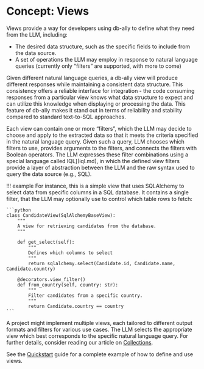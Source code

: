 # Concept: Views

Views provide a way for developers using db-ally to define what they need from the LLM, including:

* The desired data structure, such as the specific fields to include from the data source.
* A set of operations the LLM may employ in response to natural language queries (currently only “filters” are supported, with more to come)

Given different natural language queries, a db-ally view will produce different responses while maintaining a consistent data structure. This consistency offers a reliable interface for integration - the code consuming responses from a particular view knows what data structure to expect and can utilize this knowledge when displaying or processing the data. This feature of db-ally makes it stand out in terms of reliability and stability compared to standard text-to-SQL approaches.

Each view can contain one or more “filters”, which the LLM may decide to choose and apply to the extracted data so that it meets the criteria specified in the natural language query. Given such a query, LLM chooses which filters to use, provides arguments to the filters, and connects the filters with Boolean operators. The LLM expresses these filter combinations using a special language called IQL](iql.md), in which the defined view filters provide a layer of abstraction between the LLM and the raw syntax used to query the data source (e.g., SQL).

!!! example
    For instance, this is a simple view that uses SQLAlchemy to select data from specific columns in a SQL database. It contains a single filter, that the LLM may optionally use to control which table rows to fetch: <!-- TODO: Add a link to how-to about SQL views -->

    ```python
    class CandidateView(SqlAlchemyBaseView):
        """
        A view for retrieving candidates from the database.
        """

        def get_select(self):
            """
            Defines which columns to select
            """
            return sqlalchemy.select(Candidate.id, Candidate.name, Candidate.country)

        @decorators.view_filter()
        def from_country(self, country: str):
            """
            Filter candidates from a specific country.
            """
            return Candidate.country == country
    ```

A project might implement multiple views, each tailored to different output formats and filters for various use cases. The LLM selects the appropriate view which best corresponds to the specific natural language query. For further details, consider reading our article on [Collections](collections.md).

See the [Quickstart](../quickstart/quickstart.md) guide for a complete example of how to define and use views.
